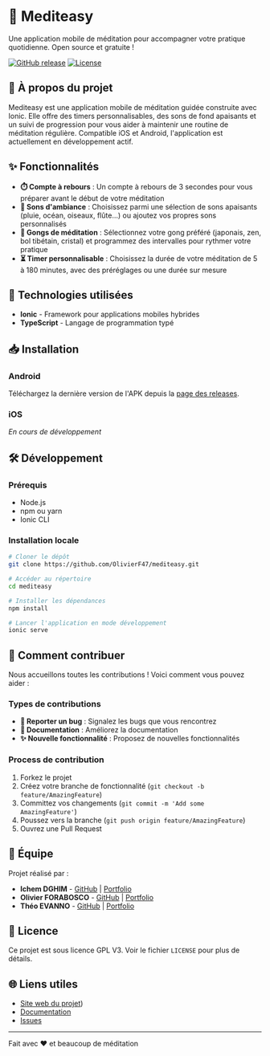 # 🧘 Mediteasy

Une application mobile de méditation pour accompagner votre pratique quotidienne. Open source et gratuite !

[![GitHub release](https://img.shields.io/github/v/release/OlivierF47/mediteasy)](https://github.com/OlivierF47/mediteasy/releases)
[![License](https://img.shields.io/github/license/OlivierF47/mediteasy)](LICENSE)

## 📱 À propos du projet

Mediteasy est une application mobile de méditation guidée construite avec Ionic. Elle offre des timers personnalisables, des sons de fond apaisants et un suivi de progression pour vous aider à maintenir une routine de méditation régulière. Compatible iOS et Android, l'application est actuellement en développement actif.

## ✨ Fonctionnalités

- **⏱️ Compte à rebours** : Un compte à rebours de 3 secondes pour vous préparer avant le début de votre méditation
- **🎵 Sons d'ambiance** : Choisissez parmi une sélection de sons apaisants (pluie, océan, oiseaux, flûte...) ou ajoutez vos propres sons personnalisés
- **🔔 Gongs de méditation** : Sélectionnez votre gong préféré (japonais, zen, bol tibétain, cristal) et programmez des intervalles pour rythmer votre pratique
- **⏳ Timer personnalisable** : Choisissez la durée de votre méditation de 5 à 180 minutes, avec des préréglages ou une durée sur mesure

## 🚀 Technologies utilisées

- **Ionic** - Framework pour applications mobiles hybrides
- **TypeScript** - Langage de programmation typé

## 📥 Installation

### Android
Téléchargez la dernière version de l'APK depuis la [page des releases](https://github.com/OlivierF47/mediteasy/releases).

### iOS
*En cours de développement*

## 🛠️ Développement

### Prérequis
- Node.js
- npm ou yarn
- Ionic CLI

### Installation locale

```bash
# Cloner le dépôt
git clone https://github.com/OlivierF47/mediteasy.git

# Accéder au répertoire
cd mediteasy

# Installer les dépendances
npm install

# Lancer l'application en mode développement
ionic serve
```

## 🤝 Comment contribuer

Nous accueillons toutes les contributions ! Voici comment vous pouvez aider :

### Types de contributions

- **🐛 Reporter un bug** : Signalez les bugs que vous rencontrez
- **📖 Documentation** : Améliorez la documentation
- **✨ Nouvelle fonctionnalité** : Proposez de nouvelles fonctionnalités

### Process de contribution

1. Forkez le projet
2. Créez votre branche de fonctionnalité (`git checkout -b feature/AmazingFeature`)
3. Committez vos changements (`git commit -m 'Add some AmazingFeature'`)
4. Poussez vers la branche (`git push origin feature/AmazingFeature`)
5. Ouvrez une Pull Request

## 👥 Équipe

Projet réalisé par :
- **Ichem DGHIM** - [GitHub](https://github.com/IDGHIM) | [Portfolio](https://idghim.github.io/fcc-Portofolio-Webpage/)
- **Olivier FORABOSCO** - [GitHub](https://github.com/OlivierF47) | [Portfolio](https://olivierf47.github.io/fCC-PortFolio/)
- **Théo EVANNO** - [GitHub](https://github.com/Snoobydoo) | [Portfolio](https://snoobydoo.github.io/fcc-Portfolio/)

## 📄 Licence

Ce projet est sous licence GPL V3. Voir le fichier `LICENSE` pour plus de détails.

## 🌐 Liens utiles

- [Site web du projet](https://idghim.github.io/mediteasy-site/))
- [Documentation]()
- [Issues](https://github.com/OlivierF47/mediteasy/issues)

---

Fait avec ❤️ et beaucoup de méditation
